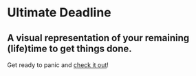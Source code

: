 # Ultimate Deadline

## A visual representation of your remaining (life)time to get things done.

Get ready to panic and [check it out](https://plamf.github.io/UltimateDeadline/)!
